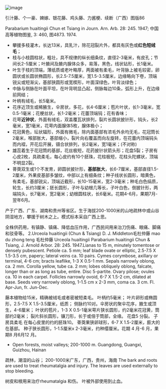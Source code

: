 
![image](https://user-images.githubusercontent.com/75465037/103893365-2d91be80-5128-11eb-8b88-6771f0c8efc2.png)

引汁藤、个一豪、婢嫁、银花藤、鸡头藤、力酱梗、续断（广西）图版86

Parabarium huaitingii Chun et Tsiang in Journ. Arn. Arb. 28: 245. 1947; 中国高等植物图鉴, 3: 460, 图4873. 1974.

* 攀援多枝灌木，长达13米，具乳汁，除花冠裂片外，都具有灰色或**红色短绒毛**；
* 枝与小枝圆柱状，粗壮，具不规律的纵长细条纹，直径2-3毫米，有皮孔；节间长2-5厘米；叶腋间及腋内腺体众多，易落，黑色，线状钻形，长1毫米。
* 叶生于枝的顶端，薄纸质或老叶略厚，两面被有柔毛，叶背脉上被毛较密，卵圆状或长圆状椭圆形，长2.5-7.5厘米，宽1.5-3.5厘米，边缘略向下卷，顶端锐尖或短渐尖，基部狭圆形或宽楔形，叶面深绿色，叶背淡绿色；
* 中脉与侧脉在叶面平坦，在叶背明显凸起，侧脉每边10条，弧形上升，在边缘前网结；
* 叶柄有绒毛，长5毫米。
* 花序近顶生或稀腋生，伞房状，多花，长4-6厘米；苞片叶状，长1-3毫米，宽0.5-1毫米；花梗丝状，长1-2毫米；花蕾顶端钝；花有香味；
* 花萼**近钟状**，外面有绒毛，双盖覆瓦状排列，裂片长圆状披针形，钝头，长2毫米，宽1毫米，花萼内面腺体5枚，腺体极小；
* 花冠黄色，坛状辐形，外面有微毛，除内面基部有浓毛外余均无毛，花冠筒长2毫米，喉部胀大，基部缩小，裂片向右覆盖而向左旋转，在花蕾内顶端钝头而内褶，开花后开展，镊合状排列，长2毫米，宽1毫米；(不对称)
* 雄蕊着生于花冠筒的基部，花丝极短，花药披针状箭头形；花盘5裂；子房有心皮2枚，具疏柔毛，每心皮约有10个胚珠，花柱极短，花柱头陀螺状，顶端不明显2裂。
* 蓇葖双生或1个不发育，卵圆状披针形，**基部胀大**，长6-7厘米，基部直径1.5-2厘米，外果皮基部多皱纹，中部以上有细条纹；种子线状长圆形，暗黄色，有柔毛，基部锐尖，顶端近截形，长10-15毫米，宽2-3毫米；种毛白色绢质，轮生，长约3厘米；胚长圆形，子叶与幼根几等长，子叶白色，倒披针形，两端钝头，长7毫米，宽2毫米；幼根圆柱状，长6毫米。花期4-6月，果期7月-翌年6月。

产于广西、广东、湖南和贵州等省区。生于海拔200-1000米的山地疏林中或山谷阴湿地方，攀援于树木之上。模式标本采自广西上思。

全株供药用，有镇静、镇痛、降低血压作用，广西民间用来治刀伤痛、眼痛、脚痛和驳骨等。
2.Urceola huaitingii (Chun & Tsiang) D. J. Middleton毛杜仲藤 mao du zhong teng
毛杜仲藤 Urceola huaitingii
Parabarium huaitingii Chun & Tsiang, J. Arnold Arbor. 28: 245. 1947.Lianas to 15 m, minutely tomentose or densely pubescent. Petiole ca. 5 mm; leaf blade ovate or elliptic, 2.5-7.5 X 1.5-3.5 cm, papery; lateral veins ca. 10 pairs. Cymes corymbose, axillary or terminal, 4-6 cm; bracts leaflike, 1-3 X 0.5-1 mm. Sepals narrowly oblong, ca. 2 mm. Corolla yellow, tube ca. 2 mm; lobes obliquely oblong, falcate, longer than or as long as tube, entire. Disc 5-partite. Ovary pilose; ovules ca. 10 in each carpel. Follicles narrowly ovoid, 6-7 X 1.5-2 cm, dilated at base. Seeds very narrowly oblong, 1-1.5 cm x 2-3 mm, coma ca. 3 cm. Fl. Apr-Jun, fr. Jun-Dec.

藤本植物给15米，精确被绒毛或者密被短柔毛。 叶柄约5毫米； 叶片卵形或椭圆形，2.5-7.5 X 1.5-3.5厘米，纸质； 侧脉约10对。伞房状的聚伞花序，腋生或顶生，4-6厘米； 叶状的苞片，1-3 X 0.5-1毫米萼片狭长圆形，约2毫米花冠黄，筒部约2毫米； 裂片斜长圆形，镰刀形，长于或倍于筒部，全缘。 花盘5 分裂。 子房具柔毛 在每心皮里的约的胚珠10。 蓇葖果狭卵球形，6-7 X 1.5-2厘米，膨大的在基部。 种子狭长圆形，1-1.5厘米x 2-3毫米，约种缨厘米。花期 4 月-6 月，果期8 月6月12 月。
* Open forests, moist valleys; 200-1000 m. Guangdong, Guangxi, Guizhou, Hainan

疏林，潮湿的山谷； 200-1000米广东，广西，贵州，海南
The bark and roots are used to treat rheumatalgia and injury. The leaves are used externally to stop bleeding.

树皮和根用来治疗rheumatalgia 和伤。 叶被外部使用到止血。